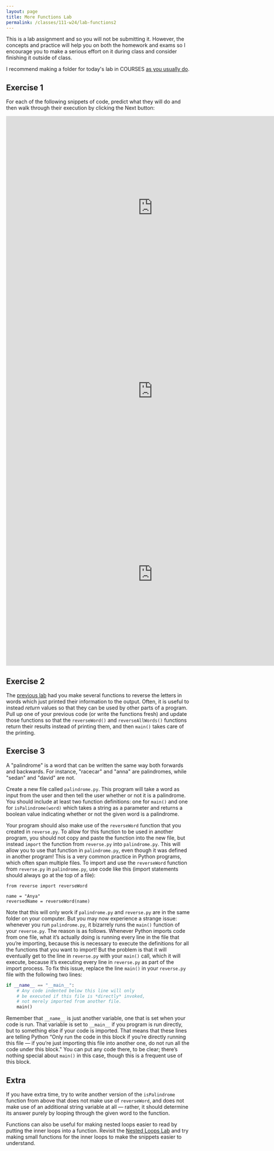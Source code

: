 ```yaml
---
layout: page
title: More Functions Lab 
permalink: /classes/111-w24/lab-functions2
---
```


This is a lab assignment and so you will not be submitting it.
However, the concepts and practice will help you on both the homework and exams so I encourage you to make a serious effort on it during class and consider finishing it outside of class.

I recommend making a folder for today's lab in COURSES [as you usually do](getting-started).



## Exercise 1
For each of the following snippets of code, predict what they will do and then walk through their execution by clicking the Next button:

<iframe width="800" height="500" frameborder="0" src="https://pythontutor.com/iframe-embed.html#code=def%20bar%28lst%29%3A%0A%20%20%20%20print%28lst%29%0A%20%20%20%20lst%5B0%5D%20%2B%3D%2010%0A%20%20%20%20print%28lst%29%0A%0AmyList%20%3D%20%5B1,%202,%203%5D%0A%0Abar%28myList%29%0A%0Aprint%28myList%29%0A%0A&codeDivHeight=400&codeDivWidth=350&cumulative=false&curInstr=0&heapPrimitives=nevernest&origin=opt-frontend.js&py=3&rawInputLstJSON=%5B%5D&textReferences=false"> </iframe>

<iframe width="800" height="500" frameborder="0" src="https://pythontutor.com/iframe-embed.html#code=def%20addTileToHand%28tile,%20hand%29%3A%0A%20%20%20%20tile%20%3D%20'-'%20%2B%20tile%20%2B%20'-'%0A%0A%20%20%20%20hand.append%28tile%29%0A%0AmyTile%20%3D%20'a'%0AmyHand%20%3D%20%5B'-b-',%20'-c-'%5D%0AaddTileToHand%28myTile,%20myHand%29%0Aprint%28myTile%29%0Aprint%28myHand%29%0A%0A&codeDivHeight=400&codeDivWidth=350&cumulative=false&curInstr=0&heapPrimitives=nevernest&origin=opt-frontend.js&py=3&rawInputLstJSON=%5B%5D&textReferences=false"> </iframe>

<iframe width="800" height="500" frameborder="0" src="https://pythontutor.com/iframe-embed.html#code=def%20mystery%28n%29%3A%0A%20%20%20%20total%20%3D%201%0A%20%20%20%20for%20i%20in%20range%28n,%200,%20-1%29%3A%0A%20%20%20%20%20%20%20%20total%20*%3D%20n%0A%20%20%20%20return%20total%0A%0Ax%20%3D%204%0Amystery%28x%29&codeDivHeight=400&codeDivWidth=350&cumulative=false&curInstr=16&heapPrimitives=nevernest&origin=opt-frontend.js&py=3&rawInputLstJSON=%5B%5D&textReferences=false"> </iframe>

## Exercise 2

The [previous lab](functions1) had you make several functions to reverse the letters in words which just printed their information to the output.
Often, it is useful to instead *return* values so that they can be used by other parts of a program.
Pull up one of your previous code (or write the functions fresh) and update those functions so that the `reverseWord()` and `reverseAllWords()` functions return their results instead of printing them, and then `main()` takes care of the printing.

## Exercise 3
A "palindrome" is a word that can be written the same way both forwards and backwards. 
For instance, "racecar" and "anna" are palindromes, while "sedan" and "david" are not.

Create a new file called `palindrome.py`. 
This program will take a word as input from the user and then tell the user whether or not it is a palindrome. 
You should include at least two function definitions: one for `main()` and one for `isPalindrome(word)` which takes a string as a parameter and returns a boolean value indicating whether or not the given word is a palindrome.

Your program should also make use of the `reverseWord` function that you created in `reverse.py`. 
To allow for this function to be used in another program, you should not copy and paste the function into the new file, but instead `import` the function from `reverse.py` into `palindrome.py`. 
This will allow you to use that function in `palindrome.py`, even though it was defined in another program! 
This is a very common practice in Python programs, which often span multiple files. 
To import and use the `reverseWord` function from `reverse.py` in `palindrome.py`, use code like this (import statements should always go at the top of a file):
```
from reverse import reverseWord

name = "Anya"
reversedName = reverseWord(name)
```

Note that this will only work if `palindrome.py` and `reverse.py` are in the same folder on your computer. 
But you may now experience a strange issue: whenever you run `palindrome.py`, it bizarrely runs the `main()` function of your `reverse.py`. 
The reason is as follows. 
Whenever Python imports code from one file, what it’s actually doing is running every line in the file that you’re importing, because this is necessary to execute the definitions for all the functions that you want to import! 
But the problem is that it will eventually get to the line in `reverse.py` with your `main()` call, which it will execute, because it’s executing every line in `reverse.py` as part of the import process. 
To fix this issue, replace the line `main()` in your `reverse.py` file with the following two lines:

```python
if __name__ == "__main__":
    # Any code indented below this line will only
    # be executed if this file is *directly* invoked,
    # not merely imported from another file.
    main()
```

Remember that `__name__` is just another variable, one that is set when your code is run. 
That variable is set to `__main__` if you program is run directly, but to something else if your code is imported.
That means that these lines are telling Python “Only run the code in this block if you’re directly running this file — if you’re just importing this file into another one, do not run all the code under this block."
You can put any code there, to be clear; there’s nothing special about `main()` in this case, though this is a frequent use of this block.

## Extra
If you have extra time, try to write another version of the `isPalindrome` function from above that does not make use of `reverseWord`, and does not make use of an additional string variable at all — rather, it should determine its answer purely by looping through the given word to the function.

Functions can also be useful for making nested loops easier to read by putting the inner loops into a function. Revisit the [Nested Loops Lab](lab-nested) and try making small functions for the inner loops to make the snippets easier to understand.

